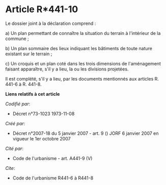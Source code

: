 # Article R*441-10

Le dossier joint à la déclaration comprend :

a) Un plan permettant de connaître la situation du terrain à l'intérieur de la commune ;

b) Un plan sommaire des lieux indiquant les bâtiments de toute nature existant sur le terrain ;

c) Un croquis et un plan coté dans les trois dimensions de l'aménagement faisant apparaître, s'il y a lieu, la ou les
divisions projetées.

Il est complété, s'il y a lieu, par les documents mentionnés aux articles R. 441-6 à R. 441-8.

**Liens relatifs à cet article**

_Codifié par_:

  - Décret n°73-1023 1973-11-08

_Créé par_:

  - Décret n°2007-18 du 5 janvier 2007 - art. 9 () JORF 6 janvier 2007 en vigueur le 1er octobre 2007

_Cité par_:

  - Code de l'urbanisme - art. A441-9 (V)

_Cite_:

  - Code de l'urbanisme R441-6 à R441-8

